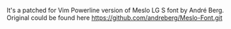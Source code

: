It's a patched for Vim Powerline version of Meslo LG S font by André Berg.
Original could be found here https://github.com/andreberg/Meslo-Font.git